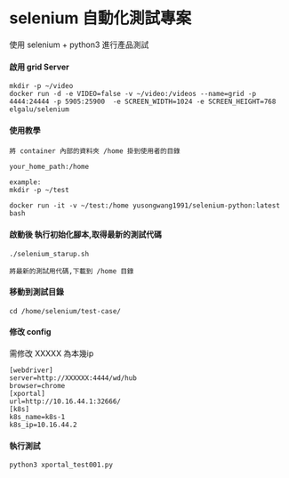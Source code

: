 # selenium 自動化測試專案

使用 selenium + python3 進行產品測試 

#### 啟用 grid Server
```
mkdir -p ~/video
docker run -d -e VIDEO=false -v ~/video:/videos --name=grid -p 4444:24444 -p 5905:25900  -e SCREEN_WIDTH=1024 -e SCREEN_HEIGHT=768   elgalu/selenium
```
#### 使用教學
  ```
  將 container 內部的資料夾 /home 掛到使用者的目錄
  
  your_home_path:/home 
  
  example:
  mkdir -p ~/test
  
  docker run -it -v ~/test:/home yusongwang1991/selenium-python:latest bash
  ```  
#### 啟動後 執行初始化腳本,取得最新的測試代碼
  ```
  ./selenium_starup.sh
  
  將最新的測試用代碼,下載到 /home 目錄
  ```
#### 移動到測試目錄
  ```
  cd /home/selenium/test-case/
  ```
#### 修改 config 

需修改 XXXXX 為本幾ip 

```
[webdriver]
server=http://XXXXXX:4444/wd/hub
browser=chrome
[xportal]
url=http://10.16.44.1:32666/
[k8s]
k8s_name=k8s-1
k8s_ip=10.16.44.2
```
  
#### 執行測試
  ```
  python3 xportal_test001.py
  ```
